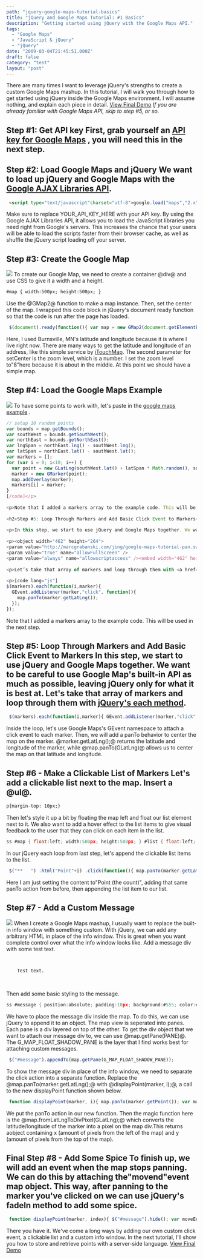 ```yaml
---
path: "jquery-google-maps-tutorial-basics"
title: "jQuery and Google Maps Tutorial: #1 Basics"
description: "Getting started using jQuery with the Google Maps API."
tags: 
  - "Google Maps"
  - "JavaScript & jQuery"
  - "jQuery"
date: "2009-03-04T21:45:51.000Z"
draft: false
category: "test"
layout: "post"
---
```


There are many times I want to leverage jQuery's strengths to create a custom Google Maps mashup. In this tutorial, I will walk you through how to get started using jQuery inside the Google Maps environment. I will assume nothing, and explain each piece in detail. [View Final Demo](http://marcgrabanski.com/resources/jquery-google-maps/tutorial-part1.html) *If you are already familiar with Google Maps API, skip to step #5, or so.*

## Step #1: Get API key First, grab yourself an [API key for Google Maps](http://code.google.com/apis/maps/signup.html) , you will need this in the next step.

## Step #2: Load Google Maps and jQuery We want to load up jQuery and Google Maps with the [Google AJAX Libraries API](http://code.google.com/apis/ajaxlibs/).
```html
 <script type="text/javascript"charset="utf-8">google.load("maps","2.x"); google.load("jquery","1.3.1");
```

Make sure to replace YOUR_API_KEY_HERE with your API key. By using the Google AJAX Libraries API, it allows you to load the JavaScript libraries you need right from Google's servers. This increases the chance that your users will be able to load the scripts faster from their browser cache, as well as shuffle the jQuery script loading off your server.

## Step #3: Create the Google Map
![](http://marcgrabanski.com/img/google-maps-map.jpg)
To create our Google Map, we need to create a container @div@ and use CSS to give it a width and a height.
```html
#map { width:500px; height:500px; }
```

Use the @GMap2@ function to make a map instance. Then, set the center of the map. I wrapped this code block in jQuery's document ready function so that the code is run after the page has loaded.
```js
 $(document).ready(function(){ var map = new GMap2(document.getElementById('map')); var burnsvilleMN = new GLatLng(44.797916,-93.278046); map.setCenter(burnsvilleMN, 8); });
```

Here, I used Burnsville, MN's latitude and longitude because it is where I live right now. There are many ways to get the latitude and longitude of an address, like this simple service by [iTouchMap](http://itouchmap.com/latlong.html). The second parameter for setCenter is the zoom level, which is a number. I set the zoom level to"8"here because it is about in the middle. At this point we should have a simple map.

## Step #4: Load the Google Maps Example
![](http://marcgrabanski.com/img/google-maps-markers.jpg)
To have some points to work with, let's paste in the [google maps example](http://code.google.com/apis/maps/documentation/introduction.html#GLatLng) .
```js
// setup 10 random points 
var bounds = map.getBounds(); 
var southWest = bounds.getSouthWest(); 
var northEast = bounds.getNorthEast(); 
var lngSpan = northEast.lng() - southWest.lng(); 
var latSpan = northEast.lat() - southWest.lat(); 
var markers = []; 
for (var i = 0; i<10; i++) { 
  var point = new GLatLng(southWest.lat() + latSpan * Math.random(), southWest.lng() + lngSpan * Math.random()); 
  marker = new GMarker(point); 
  map.addOverlay(marker); 
  markers[i] = marker; 
}
[/code]</p>
 
<p>Note that I added a markers array to the example code. This will be used in the next step.</p>
 
<h2>Step #5: Loop Through Markers and Add Basic Click Event to Markers</h2>
 
<p>In this step, we start to use jQuery and Google Maps together. We want to be careful to use Google Map’s built-in <span class="caps">API</span> as much as possible, leaving jQuery only for what it is best at.</p>
 
<p><object width="462" height="264">
<param value="http://marcgrabanski.com/jing/google-maps-tutorial-pan.swf" name="movie" />
<param value="true" name="allowFullScreen" />
<param value="always" name="allowscriptaccess" /><embed width="462" height="264" allowfullscreen="true" allowscriptaccess="always" type="application/x-shockwave-flash" src="http://marcgrabanski.com/jing/google-maps-tutorial-pan.swf"></embed></object></p>
 
<p>Let’s take that array of markers and loop through them with <a href="http://docs.jquery.com/Utilities/jQuery.each">jQuery’s each method</a>.</p>
 
<p>[code lang="js"]
$(markers).each(function(i,marker){ 
  GEvent.addListener(marker,"click", function(){ 
    map.panTo(marker.getLatLng()); 
  }); 
});
```

Note that I added a markers array to the example code. This will be used in the next step.

## Step #5: Loop Through Markers and Add Basic Click Event to Markers In this step, we start to use jQuery and Google Maps together. We want to be careful to use Google Map's built-in API as much as possible, leaving jQuery only for what it is best at.    Let's take that array of markers and loop through them with [jQuery's each method](http://docs.jquery.com/Utilities/jQuery.each).
```js
 $(markers).each(function(i,marker){ GEvent.addListener(marker,"click", function(){ map.panTo(marker.getLatLng()); }); });
```

Inside the loop, let's use Google Maps's GEvent namespace to attach a click event to each marker. Then, we will add a panTo behavior to center the map on the marker. @marker.getLatLng();@ returns the latitude and longitude of the marker, while @map.panTo(GLatLng)@ allows us to center the map on that latitude and longitude.

## Step #6 - Make a Clickable List of Markers     Let's add a clickable list next to the map. Insert a @ul@.
```html
p{margin-top: 10px;}
```

Then let's style it up a bit by floating the map left and float our list element next to it. We also want to add a hover effect to the list items to give visual feedback to the user that they can click on each item in the list.

```c
ss #map { float:left; width:500px; height:500px; } #list { float:left; width:200px; background:#eee; list-style:none; padding:0; } #list li { padding:10px; } #list li:hover { background:#555; color:#fff; cursor:pointer; cursor:hand; }
```

In our jQuery each loop from last step, let's append the clickable list items to the list.
```js
 $("**   ") .html("Point"+i) .click(function(){ map.panTo(marker.getLatLng()); }) .appendTo("#list");
```

Here I am just setting the content to"Point (the count)", adding that same panTo action from before, then appending the list item to our list.

## Step #7 - Add a Custom Message
![](http://marcgrabanski.com/img/google-maps-message.jpg)
When I create a Google Maps mashup, I usually want to replace the built-in info window with something custom. With jQuery, we can add any arbitrary HTML in place of the info window. This is great when you want complete control over what the info window looks like. Add a message div with some test text.
```html

    
    Test text.
    
   
```

Then add some basic styling to the message.
```c
ss #message { position:absolute; padding:10px; background:#555; color:#fff; width:75px; }
```

We have to place the message div inside the map. To do this, we can use jQuery to append it to an object. The map view is seperated into panes. Each pane is a div layered on top of the other. To get the div object that we want to attach our message div to, we can use @map.getPane(PANE)@. The G_MAP_FLOAT_SHADOW_PANE is the layer that I find works best for attaching custom messages.
```js
 $("#message").appendTo(map.getPane(G_MAP_FLOAT_SHADOW_PANE));
```

To show the message div in place of the info window, we need to separate the click action into a separate function. Replace the @map.panTo(marker.getLatLng();@ with @displayPoint(marker, i);@, a call to the new displayPoint function shown below.
```js
 function displayPoint(marker, i){ map.panTo(marker.getPoint()); var markerOffset = map.fromLatLngToDivPixel(marker.getPoint()); $("#message").show().css({ top:markerOffset.y, left:markerOffset.x }); }
```

We put the panTo action in our new function. Then the magic function here is the @map.fromLatLngToDivPixel(GLatLng);@ which converts the latitude/longitude of the marker into a pixel on the map div.This returns aobject containing x (amount of pixels from the left of the map) and y (amount of pixels from the top of the map).

## Final Step #8 - Add Some Spice To finish up, we will add an event when the map stops panning. We can do this by attaching the"movend"event map object. This way, after panning to the marker you've clicked on we can use jQuery's fadeIn method to add some spice.
```js
 function displayPoint(marker, index){ $("#message").hide(); var moveEnd = GEvent.addListener(map,"moveend", function(){ var markerOffset = map.fromLatLngToDivPixel(marker.getLatLng()); $("#message") .fadeIn() .css({ top:markerOffset.y, left:markerOffset.x }); GEvent.removeListener(moveEnd); }); map.panTo(marker.getLatLng()); }
```

There you have it. We've come a long ways by adding our own custom click event, a clickable list and a custom info window. In the next tutorial, I'll show you how to store and retrieve points with a server-side language. [View Final Demo](http://marcgrabanski.com/resources/jquery-google-maps/tutorial-part1.html)